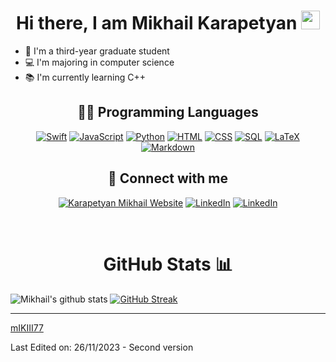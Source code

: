 <h1 align="center">Hi there, I am Mikhail Karapetyan <a href="https://github.com/mIKIII77" target="_self">
		<img src="https://media.giphy.com/media/hvRJCLFzcasrR4ia7z/giphy.gif" width="30">
	</a></h1>


- 🎒 I'm a third-year graduate student
- 💻 I'm majoring in computer science
- 📚 I'm currently learning C++

<h2 align="center">👨‍💻 Programming Languages</h2>

<p align="center">
    <a href="https://github.com/mIKIII77"><img alt="Swift" src="https://img.shields.io/badge/Swift-F05138?logo=swift&logoColor=fff&style=flat-square"></a>
    <a href="https://github.com/mIKIII77"><img alt="JavaScript" src="https://img.shields.io/badge/JavaScript-F7DF1E?logo=javascript&logoColor=000&style=flat-square"></a>
    <a href="https://github.com/mIKIII77"><img alt="Python" src="https://img.shields.io/badge/Python-3776AB?logo=python&logoColor=fff&style=flat-square"></a>
    <a href="https://github.com/mIKIII77"><img alt="HTML" src="https://img.shields.io/badge/HTML5-E34F26?logo=html5&logoColor=fff&style=flat-square"></a>
    <a href="https://github.com/mIKIII77"><img alt="CSS" src="https://img.shields.io/badge/CSS3-1572B6?logo=css3&logoColor=fff&style=flat-square"></a>
    <a href="https://github.com/mIKIII77"><img alt="SQL" src="https://img.shields.io/badge/SQL-4479A1?logo=mysql&logoColor=fff&style=flat-square"></a>
    <a href="https://github.com/mIKIII77"><img alt="LaTeX" src="https://img.shields.io/badge/LaTeX-008080?logo=latex&logoColor=fff&style=flat-square"></a>
    <a href="https://github.com/mIKIII77"><img alt="Markdown" src="https://img.shields.io/badge/Markdown-000?logo=markdown&logoColor=fff&style=flat-square"></a>


<h2 align="center">🤝 Connect with me </h2>
<p align="center">
	<a href="https://www.karap.fr"><img img src="https://img.shields.io/badge/www.karap.fr-c14438?style=flat&logo=safari&logoColor=white&color=2a1639" alt="Karapetyan Mikhail Website"/></a>
	<a href="https://www.linkedin.com/in/mikhail-karapetyan-b8243119a/"><img img src="https://img.shields.io/badge/-Mikhail_KARAPETYAN-blue?style=flat&logo=Linkedin&logoColor=white" alt="LinkedIn"/></a>
	<a href="mailto:mikhail@karap.fr"><img src="https://img.shields.io/badge/-Contact_me_via_Mail-c14438?style=flat&logo=Gmail&logoColor=white&color=BB001B" alt="LinkedIn"/></a>
</p>

<br>
  
<h1 align="center">GitHub Stats 📊</h1>
 
![Mikhail's github stats](https://github-readme-stats.vercel.app/api?username=mIKIII77&show_icons=true&theme=swift) 
[![GitHub Streak](https://github-readme-streak-stats.herokuapp.com/?user=mIKIII77&theme=swift)](https://git.io/streak-stats)  

<hr>
  
[mIKIII77](https://github.com/mIKIII77)

Last Edited on: 26/11/2023 - Second version  
